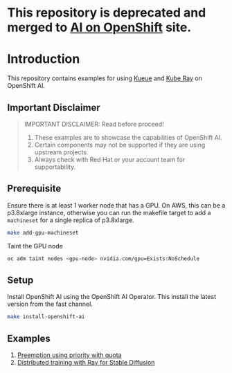 # This repository is deprecated and merged to [AI on OpenShift](https://ai-on-openshift.io) site. 

# Introduction

This repository contains examples for using [Kueue](https://kueue.sigs.k8s.io/) and [Kube Ray](https://docs.ray.io/en/latest/cluster/kubernetes/index.html) on OpenShift AI.

## Important Disclaimer

> IMPORTANT DISCLAIMER: Read before proceed!
> 1. These examples are to showcase the capabilities of OpenShift AI.
> 1. Certain components may not be supported if they are using upstream projects.
> 1. Always check with Red Hat or your account team for supportability. 

## Prerequisite

Ensure there is at least 1 worker node that has a GPU. On AWS, this can be a p3.8xlarge instance, otherwise you can run the makefile target to add a `machineset` for a single replica of p3.8xlarge.

```bash
make add-gpu-machineset
```

Taint the GPU node
```bash
oc adm taint nodes <gpu-node> nvidia.com/gpu=Exists:NoSchedule
```

## Setup
Install OpenShift AI using the OpenShift AI Operator. This install the latest version from the fast channel.

```bash
make install-openshift-ai
```

## Examples

1. [Preemption using priority with quota](yaml/preemption/)
1. [Distributed training with Ray for Stable Diffusion](yaml/distributed/)


